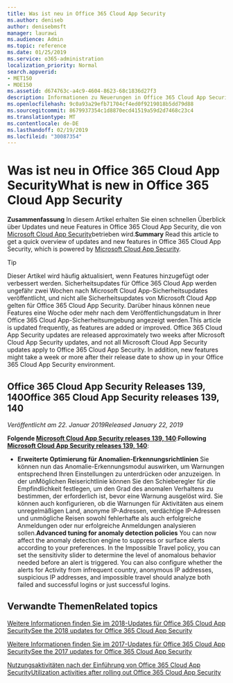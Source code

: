```yaml
---
title: Was ist neu in Office 365 Cloud App Security
ms.author: deniseb
author: denisebmsft
manager: laurawi
ms.audience: Admin
ms.topic: reference
ms.date: 01/25/2019
ms.service: o365-administration
localization_priority: Normal
search.appverid:
- MET150
- MOE150
ms.assetid: d674763c-a4c9-4604-8623-68c1836d27f3
description: Informationen zu Neuerungen in Office 365 Cloud App Security
ms.openlocfilehash: 9c0a93a29efb71704cf4ed0f9219018b5dd79d88
ms.sourcegitcommit: 8679937354c1d8870ecd41519a59d2d7468c23c4
ms.translationtype: MT
ms.contentlocale: de-DE
ms.lasthandoff: 02/19/2019
ms.locfileid: "30087354"
---
```

# <a name="what-is-new-in-office-365-cloud-app-security"></a><span data-ttu-id="2be85-103">Was ist neu in Office 365 Cloud App Security</span><span class="sxs-lookup"><span data-stu-id="2be85-103">What is new in Office 365 Cloud App Security</span></span>

<span data-ttu-id="2be85-104">**Zusammenfassung** In diesem Artikel erhalten Sie einen schnellen Überblick über Updates und neue Features in Office 365 Cloud App Security, die von [Microsoft Cloud App Security](https://aka.ms/whatiscas)betrieben wird.</span><span class="sxs-lookup"><span data-stu-id="2be85-104">**Summary** Read this article to get a quick overview of updates and new features in Office 365 Cloud App Security, which is powered by [Microsoft Cloud App Security](https://aka.ms/whatiscas).</span></span>
  
> [!TIP]
> <span data-ttu-id="2be85-p101">Dieser Artikel wird häufig aktualisiert, wenn Features hinzugefügt oder verbessert werden. Sicherheitsupdates für Office 365 Cloud App werden ungefähr zwei Wochen nach Microsoft Cloud App-Sicherheitsupdates veröffentlicht, und nicht alle Sicherheitsupdates von Microsoft Cloud App gelten für Office 365 Cloud App Security. Darüber hinaus können neue Features eine Woche oder mehr nach dem Veröffentlichungsdatum in Ihrer Office 365 Cloud App-Sicherheitsumgebung angezeigt werden.</span><span class="sxs-lookup"><span data-stu-id="2be85-p101">This article is updated frequently, as features are added or improved. Office 365 Cloud App Security updates are released approximately two weeks after Microsoft Cloud App Security updates, and not all Microsoft Cloud App Security updates apply to Office 365 Cloud App Security. In addition, new features might take a week or more after their release date to show up in your Office 365 Cloud App Security environment.</span></span>

## <a name="office-365-cloud-app-security-releases-139-140"></a><span data-ttu-id="2be85-108">Office 365 Cloud App Security Releases 139, 140</span><span class="sxs-lookup"><span data-stu-id="2be85-108">Office 365 Cloud App Security releases 139, 140</span></span>

<span data-ttu-id="2be85-109">*Veröffentlicht am 22. Januar 2019*</span><span class="sxs-lookup"><span data-stu-id="2be85-109">*Released January 22, 2019*</span></span>

<span data-ttu-id="2be85-110">**Folgende [Microsoft Cloud App Security releases 139, 140](https://docs.microsoft.com/cloud-app-security/release-notes#cloud-app-security-release-139-140)**:</span><span class="sxs-lookup"><span data-stu-id="2be85-110">**Following [Microsoft Cloud App Security releases 139, 140](https://docs.microsoft.com/cloud-app-security/release-notes#cloud-app-security-release-139-140)**:</span></span>

- <span data-ttu-id="2be85-p102">**Erweiterte Optimierung für Anomalien-Erkennungsrichtlinien** Sie können nun das Anomalie-Erkennungsmodul auswirken, um Warnungen entsprechend Ihren Einstellungen zu unterdrücken oder anzuzeigen. In der unMöglichen Reiserichtlinie können Sie den Schieberegler für die Empfindlichkeit festlegen, um den Grad des anomalen Verhaltens zu bestimmen, der erforderlich ist, bevor eine Warnung ausgelöst wird. Sie können auch konfigurieren, ob die Warnungen für Aktivitäten aus einem unregelmäßigen Land, anonyme IP-Adressen, verdächtige IP-Adressen und unmögliche Reisen sowohl fehlerhafte als auch erfolgreiche Anmeldungen oder nur erfolgreiche Anmeldungen analysieren sollen.</span><span class="sxs-lookup"><span data-stu-id="2be85-p102">**Advanced tuning for anomaly detection policies** You can now affect the anomaly detection engine to suppress or surface alerts according to your preferences. In the Impossible Travel policy, you can set the sensitivity slider to determine the level of anomalous behavior needed before an alert is triggered. You can also configure whether the alerts for Activity from infrequent country, anonymous IP addresses, suspicious IP addresses, and impossible travel should analyze both failed and successful logins or just successful logins.</span></span> 

## <a name="related-topics"></a><span data-ttu-id="2be85-114">Verwandte Themen</span><span class="sxs-lookup"><span data-stu-id="2be85-114">Related topics</span></span>

[<span data-ttu-id="2be85-115">Weitere Informationen finden Sie im 2018-Updates für Office 365 Cloud App Security</span><span class="sxs-lookup"><span data-stu-id="2be85-115">See the 2018 updates for Office 365 Cloud App Security</span></span>](new-in-office-365-cas-2018.md)

[<span data-ttu-id="2be85-116">Weitere Informationen finden Sie im 2017-Updates für Office 365 Cloud App Security</span><span class="sxs-lookup"><span data-stu-id="2be85-116">See the 2017 updates for Office 365 Cloud App Security</span></span>](new-in-office-365-cas-2017.md)
    
[<span data-ttu-id="2be85-117">Nutzungsaktivitäten nach der Einführung von Office 365 Cloud App Security</span><span class="sxs-lookup"><span data-stu-id="2be85-117">Utilization activities after rolling out Office 365 Cloud App Security</span></span>](utilization-activities-for-ocas.md)